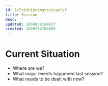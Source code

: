 ```yaml
---
id: 1x7cb3ni8ximgxzoicqxlsf
title: Session
desc: ''
updated: 1659838184627
created: 1659796788909
---
```


# Current Situation
* Where are we?
* What major events happened last session?
* What needs to be dealt with now?
